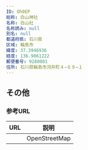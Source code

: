 ```yaml
---
ID: Oh0EP
総称: 白山神社
名称: 白山社
名称読み: null
別名: null
都道府県: 石川県
区域: 輪島市
緯度: 37.3946936
経度: 136.9061222
郵便番号: 9280001
住所: 石川県輪島市河井町４−６９−１
---
```


## その他

### 参考URL

| URL | 説明          |
| --- | ------------- |
|     | OpenStreetMap |
